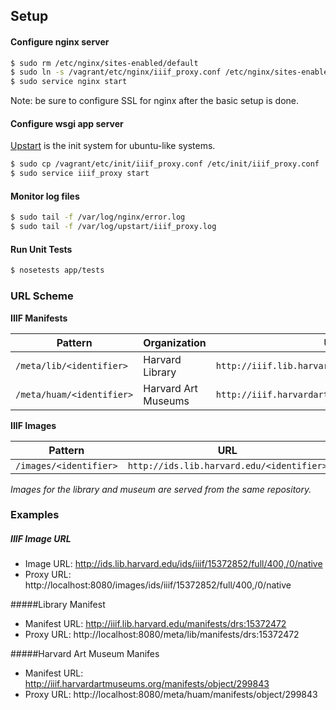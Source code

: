 ## Setup

#### Configure nginx server

```sh
$ sudo rm /etc/nginx/sites-enabled/default
$ sudo ln -s /vagrant/etc/nginx/iiif_proxy.conf /etc/nginx/sites-enabled/iiif_proxy
$ sudo service nginx start
```

Note: be sure to configure SSL for nginx after the basic setup is done.

#### Configure wsgi app server
[Upstart](http://upstart.ubuntu.com/) is the init system for ubuntu-like systems. 

```sh
$ sudo cp /vagrant/etc/init/iiif_proxy.conf /etc/init/iiif_proxy.conf
$ sudo service iiif_proxy start
```

#### Monitor log files

```sh
$ sudo tail -f /var/log/nginx/error.log
$ sudo tail -f /var/log/upstart/iiif_proxy.log 
```

#### Run Unit Tests

```sh
$ nosetests app/tests
```

### URL Scheme

**IIIF Manifests**

|Pattern|Organization|URL|
|-------|------------|---|
|`/meta/lib/<identifier>`|Harvard Library|`http://iiif.lib.harvard.edu/<identifier>`|
|`/meta/huam/<identifier>`|Harvard Art Museums|`http://iiif.harvardartmuseums.org/<identifier>`|

**IIIF Images**

|Pattern|URL|
|-------|---|
|`/images/<identifier>`|`http://ids.lib.harvard.edu/<identifier>`|

_Images for the library and museum are served from the same repository._


### Examples

##### IIIF Image URL

- Image URL: http://ids.lib.harvard.edu/ids/iiif/15372852/full/400,/0/native
- Proxy URL: http://localhost:8080/images/ids/iiif/15372852/full/400,/0/native

#####Library Manifest

- Manifest URL: http://iiif.lib.harvard.edu/manifests/drs:15372472
- Proxy URL: http://localhost:8080/meta/lib/manifests/drs:15372472

#####Harvard Art Museum Manifes

- Manifest URL: http://iiif.harvardartmuseums.org/manifests/object/299843
- Proxy URL: http://localhost:8080/meta/huam/manifests/object/299843


